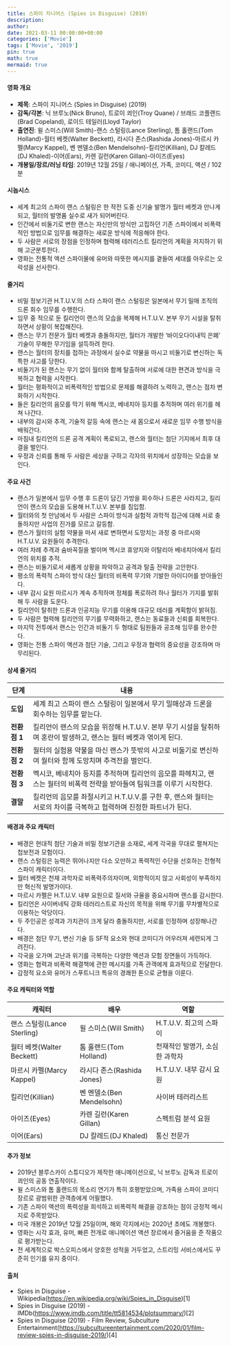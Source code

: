 ```yaml
---
title: 스파이 지니어스 (Spies in Disguise) (2019)
description: 
author: 
date: 2021-03-11 00:00:00+00:00
categories: ['Movie']
tags: ['Movie', '2019']
pin: true
math: true
mermaid: true
---
```

#### 영화 개요

- **제목**: 스파이 지니어스 (Spies in Disguise) (2019)  
- **감독/각본**: 닉 브루노(Nick Bruno), 트로이 쾨인(Troy Quane) / 브래드 코플랜드(Brad Copeland), 로이드 테일러(Lloyd Taylor)  
- **출연진**: 윌 스미스(Will Smith)-랜스 스털링(Lance Sterling), 톰 홀랜드(Tom Holland)-월터 베켓(Walter Beckett), 라시다 존스(Rashida Jones)-마르시 카펠(Marcy Kappel), 벤 멘델소(Ben Mendelsohn)-킬리언(Killian), DJ 칼레드(DJ Khaled)-이어(Ears), 카렌 길런(Karen Gillan)-아이즈(Eyes)  
- **개봉일/장르/러닝 타임**: 2019년 12월 25일 / 애니메이션, 가족, 코미디, 액션 / 102분  

#### 시놉시스

- 세계 최고의 스파이 랜스 스털링은 한 작전 도중 신기술 발명가 월터 베켓과 만나게 되고, 월터의 발명품 실수로 새가 되어버린다.  
- 인간에서 비둘기로 변한 랜스는 자신만의 방식만 고집하던 기존 스파이에서 비폭력적인 방법으로 임무를 해결하는 새로운 방식에 적응해야 한다.  
- 두 사람은 서로의 장점을 인정하며 협력해 테러리스트 킬리언의 계획을 저지하기 위해 고군분투한다.  
- 영화는 전통적 액션 스파이물에 유머와 따뜻한 메시지를 곁들여 세대를 아우르는 오락성을 선사한다.  

#### 줄거리

- 비밀 정보기관 H.T.U.V.의 스타 스파이 랜스 스털링은 일본에서 무기 밀매 조직의 드론 회수 임무를 수행한다.  
- 임무 중 적으로 둔 킬리언이 랜스의 모습을 복제해 H.T.U.V. 본부 무기 시설을 탈취하면서 상황이 복잡해진다.  
- 랜스는 무기 전문가 월터 베켓과 충돌하지만, 월터가 개발한 ‘바이오다이내믹 은폐’ 기술이 무해한 무기임을 설득하려 한다.  
- 랜스는 월터의 장치를 접하는 과정에서 실수로 약물을 마시고 비둘기로 변신하는 독특한 사고를 당한다.  
- 비둘기가 된 랜스는 무기 없이 월터와 함께 탈출하며 서로에 대한 편견과 방식을 극복하고 협력을 시작한다.  
- 월터는 평화적이고 비폭력적인 방법으로 문제를 해결하려 노력하고, 랜스는 점차 변화하기 시작한다.  
- 둘은 킬리언의 음모를 막기 위해 멕시코, 베네치아 등지를 추적하며 여러 위기를 헤쳐 나간다.  
- 내부의 감시와 추격, 기술적 갈등 속에 랜스는 새 몸으로서 새로운 임무 수행 방식을 배워간다.  
- 마침내 킬리언의 드론 공격 계획이 폭로되고, 랜스와 월터는 첨단 기지에서 최후 대결을 벌인다.  
- 우정과 신뢰를 통해 두 사람은 세상을 구하고 각자의 위치에서 성장하는 모습을 보인다.  

#### 주요 사건

- 랜스가 일본에서 임무 수행 후 드론이 담긴 가방을 회수하나 드론은 사라지고, 킬리언이 랜스의 모습을 도용해 H.T.U.V. 본부를 침입함.  
- 월터와의 첫 만남에서 두 사람은 스파이 방식과 실험적 과학적 접근에 대해 서로 충돌하지만 사업의 진가를 모르고 갈등함.  
- 랜스가 월터의 실험 약물을 마셔 새로 변하면서 도망치는 과정 중 마르시와 H.T.U.V. 요원들이 추격한다.  
- 여러 차례 추격과 숨바꼭질을 벌이며 멕시코 휴양지와 이탈리아 베네치아에서 킬리언의 위치를 추적.  
- 랜스는 비둘기로서 새롭게 상황을 파악하고 공격과 탈출 전략을 고안한다.  
- 평소의 폭력적 스파이 방식 대신 월터의 비폭력 무기와 기발한 아이디어를 받아들인다.  
- 내부 감시 요원 마르시가 계속 추적하며 정체를 폭로하려 하나 월터가 기지를 발휘해 두 사람을 도운다.  
- 킬리언이 탈취한 드론과 인공지능 무기를 이용해 대규모 테러를 계획함이 밝혀짐.  
- 두 사람은 협력해 킬리언의 무기를 무력화하고, 랜스는 동료들과 신뢰를 회복한다.  
- 마지막 전투에서 랜스는 인간과 비둘기 두 형태로 팀원들과 공조해 임무를 완수한다.  
- 영화는 전통 스파이 액션과 첨단 기술, 그리고 우정과 협력의 중요성을 강조하며 마무리된다.  

#### 상세 줄거리

| **단계**    | **내용**                                                                                                           |
|-------------|--------------------------------------------------------------------------------------------------------------------|
| **도입**    | 세계 최고 스파이 랜스 스털링이 일본에서 무기 밀매상과 드론을 회수하는 임무를 맡는다.                                         |
| **전환점 1** | 킬리언이 랜스의 모습을 위장해 H.T.U.V. 본부 무기 시설을 탈취하며 혼란이 발생하고, 랜스는 월터 베켓과 엮이게 된다.                  |
| **전환점 2** | 월터의 실험용 약물을 마신 랜스가 뜻밖의 사고로 비둘기로 변신하여 월터와 함께 도망치며 추격전을 벌인다.                              |
| **전환점 3** | 멕시코, 베네치아 등지를 추적하며 킬리언의 음모를 파헤치고, 랜스는 월터의 비폭력 전략을 받아들여 팀워크를 이루기 시작한다.               |
| **결말**    | 킬리언의 음모를 좌절시키고 H.T.U.V.를 구한 후, 랜스와 월터는 서로의 차이를 극복하고 협력하며 진정한 파트너가 된다.                   |

#### 배경과 주요 캐릭터

- 배경은 현대적 첨단 기술과 비밀 정보기관을 소재로, 세계 각국을 무대로 펼쳐지는 첩보전과 모험이다.  
- 랜스 스털링은 능력은 뛰어나지만 다소 오만하고 폭력적인 수단을 선호하는 전형적 스파이 캐릭터이다.  
- 월터 베켓은 천재 과학자로 비폭력주의자이며, 외향적이지 않고 사회성이 부족하지만 혁신적 발명가이다.  
- 마르시 카펠은 H.T.U.V. 내부 요원으로 질서와 규율을 중요시하며 랜스를 감시한다.  
- 킬리언은 사이버네틱 강화 테러리스트로 자신의 목적을 위해 무기를 무차별적으로 이용하는 악당이다.  
- 두 주인공은 성격과 가치관이 크게 달라 충돌하지만, 서로를 인정하며 성장해나간다.  
- 배경은 첨단 무기, 변신 기술 등 SF적 요소와 현대 코미디가 어우러져 세련되게 그려진다.  
- 각국을 오가며 고난과 위기를 극복하는 다양한 액션과 모험 장면들이 가득하다.  
- 영화는 협력과 비폭력 해결책에 관한 메시지를 가족 관객에게 효과적으로 전달한다.  
- 감정적 요소와 유머가 스푸트니크 특유의 경쾌한 톤으로 균형을 이룬다.  

#### 주요 캐릭터와 역할

| **캐릭터**       | **배우**             | **역할**                  |
|------------------|----------------------|--------------------------|
| 랜스 스털링(Lance Sterling) | 윌 스미스(Will Smith)  | H.T.U.V. 최고의 스파이     |
| 월터 베켓(Walter Beckett)   | 톰 홀랜드(Tom Holland) | 천재적인 발명가, 소심한 과학자 |
| 마르시 카펠(Marcy Kappel)   | 라시다 존스(Rashida Jones) | H.T.U.V. 내부 감시 요원    |
| 킬리언(Killian)             | 벤 멘델소(Ben Mendelsohn) | 사이버 테러리스트         |
| 아이즈(Eyes)                | 카렌 길런(Karen Gillan) | 스펙트럼 분석 요원         |
| 이어(Ears)                  | DJ 칼레드(DJ Khaled)   | 통신 전문가               |

#### 추가 정보

- 2019년 블루스카이 스튜디오가 제작한 애니메이션으로, 닉 브루노 감독과 트로이 쾨인의 공동 연출작이다.  
- 윌 스미스와 톰 홀랜드의 목소리 연기가 특히 호평받았으며, 가족용 스파이 코미디 장르로 광범위한 관객층에게 어필했다.  
- 기존 스파이 액션의 폭력성을 희석하고 비폭력적 해결을 강조하는 점이 긍정적 메시지로 주목받았다.  
- 미국 개봉은 2019년 12월 25일이며, 해외 각지에서는 2020년 초에도 개봉했다.  
- 영화는 시각 효과, 유머, 빠른 전개로 애니메이션 액션 장르에서 즐거움을 준 작품으로 평가받는다.  
- 전 세계적으로 박스오피스에서 양호한 성적을 거두었고, 스트리밍 서비스에서도 꾸준히 인기를 유지 중이다.  

#### 출처

- Spies in Disguise - Wikipedia(https://en.wikipedia.org/wiki/Spies_in_Disguise)[1]  
- Spies in Disguise (2019) - IMDb(https://www.imdb.com/title/tt5814534/plotsummary/)[2]  
- Spies in Disguise (2019) - Film Review, Subculture Entertainment(https://subcultureentertainment.com/2020/01/film-review-spies-in-disguise-2019/)[4]
